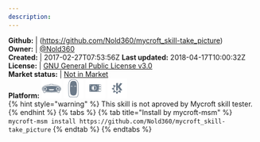 ```yaml
---
description: 
---
```



**Github:** | (https://github.com/Nold360/mycroft_skill-take_picture)  
**Owner:** | [@Nold360](https://github.com/Nold360)  
**Created:** | 2017-02-27T07:53:56Z  **Last updated:** 2018-04-17T10:00:32Z  
**License:** | [GNU General Public License v3.0](https://api.github.com/licenses/gpl-3.0)  
**Market status:** | [Not in Market](https://market.mycroft.ai/skill/)  
**Platform:**   ![](.gitbook/assets/mark-1-icon.png)  ![](.gitbook/assets/mark-2-icon.png)  ![](.gitbook/assets/picroft-icon.png)  ![](.gitbook/assets/kde.png)   
{% hint style="warning" %}
This skill is not aproved by Mycroft skill tester.
{% endhint %}
  {% tabs %}
{% tab title="Install by mycroft-msm" %}
``` mycroft-msm install https://github.com/Nold360/mycroft_skill-take_picture```
{% endtab %}
  {% endtabs %}
  